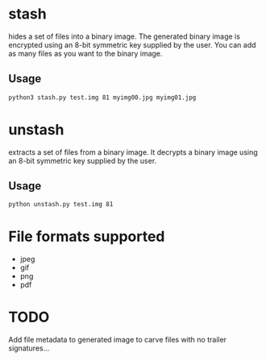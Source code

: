 # stash
hides a set of files into a binary image.  The generated binary image is encrypted using an 8-bit symmetric key supplied by the user.  You can add as many files as you want to the binary image.

## Usage

```bash
python3 stash.py test.img 81 myimg00.jpg myimg01.jpg
```

# unstash
extracts a set of files from a binary image.  It decrypts a binary image using an 8-bit symmetric key supplied by the user.

## Usage

```bash
python unstash.py test.img 81
```

# File formats supported

* jpeg
* gif
* png
* pdf

# TODO

Add file metadata to generated image to carve files with no trailer signatures...